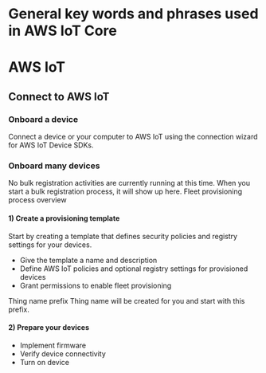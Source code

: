 # General key words and phrases used in AWS IoT Core


# AWS IoT
## Connect to AWS IoT 

### Onboard a device
Connect a device or your computer to AWS IoT using the connection wizard for AWS IoT Device SDKs.

### Onboard many devices
No bulk registration activities are currently running at this time.
When you start a bulk registration process, it will show up here.
Fleet provisioning process overview

#### 1) Create a provisioning template
Start by creating a template that defines security policies and registry settings for your devices.

- Give the template a name and description
- Define AWS IoT policies and optional registry settings for provisioned devices
- Grant permissions to enable fleet provisioning

Thing name prefix
Thing name will be created for you and start with this prefix.
#### 2) Prepare your devices
- Implement firmware
- Verify device connectivity
- Turn on device

